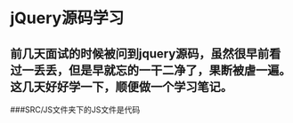 #  jQuery源码学习
## 前几天面试的时候被问到jquery源码，虽然很早前看过一丢丢，但是早就忘的一干二净了，果断被虐一遍。 这几天好好学一下，顺便做一个学习笔记。

###SRC/JS文件夹下的JS文件是代码